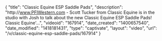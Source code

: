 {
    "title": "Classic Equine ESP Saddle Pads",
    "description": "http:\/\/www.PFIWestern.com - Scott Tucker from Classic Equine is in the studio with Josh to talk about the new Classic Equine ESP Saddle Pads! Classic Equine'...",
    "videoid": "167914",
    "date_created": "1400657540",
    "date_modified": "1418181431",
    "type": "captivate",
    "layout": "video",
    "url": "\/v\/classic-equine-esp-saddle-pads\/167914"
}
